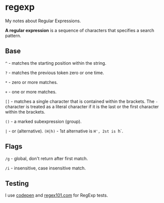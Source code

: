 # regexp
My notes about Regular Expressions.

**A regular expression** is a sequence of characters that specifies a search pattern.

## Base
`^` - matches the starting position within the string.

`?` - matches the previous token zero or one time.

`*` - zero or more matches.

`+` - one or more matches.

`[]` - matches a single character that is contained within the brackets. The `-` character is treated as a literal character if it is the last or the first character within the brackets.

`()` - a marked subexpression (group).

`|` - or (alternative).
`(H|h)` - 1st alternative is `H', 2st is `h`. 

## Flags
`/g` - global, don't return after first match.

`/i` - insensitive, case insensitive match.



## Testing
I use [codepen](https://codepen.io/pen/?editors=0010) and [regex101.com](https://regex101.com/) for RegExp tests.
